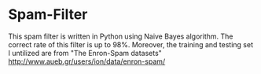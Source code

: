 # Spam-Filter
This spam filter is written in Python using Naive Bayes algorithm. The correct rate of this filter is up to 98%.
Moreover, the training and testing set I untilized are from "The Enron-Spam datasets" 
http://www.aueb.gr/users/ion/data/enron-spam/
